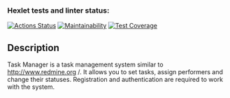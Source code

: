 ### Hexlet tests and linter status:
[![Actions Status](https://github.com/MakarovOY/java-project-99/actions/workflows/hexlet-check.yml/badge.svg)](https://github.com/MakarovOY/java-project-99/actions)
[![Maintainability](https://api.codeclimate.com/v1/badges/bc87f72628e8123ed2a7/maintainability)](https://codeclimate.com/github/MakarovOY/java-project-99/maintainability)
[![Test Coverage](https://api.codeclimate.com/v1/badges/bc87f72628e8123ed2a7/test_coverage)](https://codeclimate.com/github/MakarovOY/java-project-99/test_coverage)

## Description
Task Manager is a task management system similar to http://www.redmine.org /. It allows you to set tasks, assign performers and change their statuses. Registration and authentication are required to work with the system.
